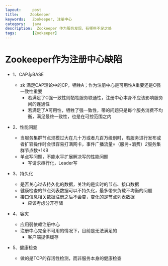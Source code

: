 ```yaml
---
layout:     post
title:     Zookeeper
keywords:   Zookeeper, 注册中心
category:   java
description:  Zookeeper 作为服务发现，有哪些不足之处
tags:		[Zookeeper]
---
```

# Zookeeper作为注册中心缺陷

+ 1、CAP与BASE
    + zk 满足CAP理论中的CP，牺牲A；作为注册中心是可用性A重要还是C强一致性重要
        + 若满足了C强一致性则牺牲服务联通性，注册中心本身不应该影响服务间的连通性
        + 若满足了A可用性，牺牲了强一致性，带的问题只是每个服务消费不均衡，满足最终一致性，也是在可控范围之内



+ 2、性能问题
    + 当服务集群节点规模过大在几十万或者几百万级别时，若服务进行发布或者扩容操作时会很容易打满网卡，事件广播流量=（服务+消费）*2*服务集群节点数*1KB
    + 单点写问题，不能水平扩展解决写的性能问题
        + 写请求串行化，Leader写
    
+ 3、持久化
    + 是否关心过去持久化的数据，关注的是实时的节点、接口数据
    + 健康检查的节点列表数据可以不持久化，最多带来负载不均衡的问题
    + 接口信息相关数据注册之后不会变，变化的是节点列表数据
        + 应该考虑分开存储

+ 4、容灾
    + 应用弱依赖注册中心
    + 注册中心完全不可用的情况下，目前是无法满足的
        + 客户端提供缓存

+ 5、健康检查
    + 做的是TCP的存活性检测，而非服务本身的健康检查
